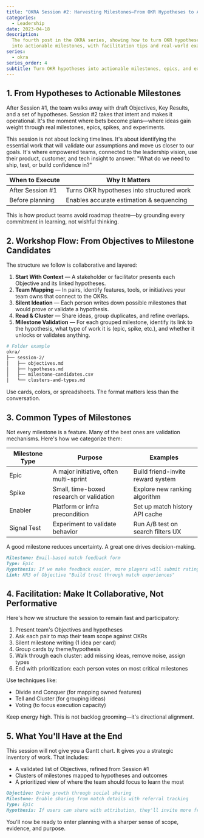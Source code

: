 ```yaml
---
title: "OKRA Session #2: Harvesting Milestones—From OKR Hypotheses to Action"
categories:
  - Leadership
date: 2023-04-18
description:
  The fourth post in the OKRA series, showing how to turn OKR hypotheses
  into actionable milestones, with facilitation tips and real-world examples.
series:
  - okra
series_order: 4
subtitle: Turn OKR hypotheses into actionable milestones, epics, and experiments—with facilitation techniques that prioritize learning over delivery theater
---
```


## 1. From Hypotheses to Actionable Milestones

After Session #1, the team walks away with draft Objectives, Key Results, and a set of hypotheses. Session #2 takes that intent and makes it operational. It's the moment where bets become plans—where ideas gain weight through real milestones, epics, spikes, and experiments.

This session is not about locking timelines. It's about identifying the essential work that will validate our assumptions and move us closer to our goals. It's where empowered teams, connected to the leadership vision, use their product, customer, and tech insight to answer: "What do we need to ship, test, or build confidence in?"

| When to Execute  | Why It Matters                            |
| ---------------- | ----------------------------------------- |
| After Session #1 | Turns OKR hypotheses into structured work |
| Before planning  | Enables accurate estimation & sequencing  |

This is how product teams avoid roadmap theatre—by grounding every commitment in learning, not wishful thinking.

## 2. Workshop Flow: From Objectives to Milestone Candidates

The structure we follow is collaborative and layered:

1. **Start With Context** — A stakeholder or facilitator presents each Objective and its linked hypotheses.
2. **Team Mapping** — In pairs, identify features, tools, or initiatives your team owns that connect to the OKRs.
3. **Silent Ideation** — Each person writes down possible milestones that would prove or validate a hypothesis.
4. **Read & Cluster** — Share ideas, group duplicates, and refine overlaps.
5. **Milestone Validation** — For each grouped milestone, identify its link to the hypothesis, what type of work it is (epic, spike, etc.), and whether it unlocks or validates anything.

```bash
# Folder example
okra/
├── session-2/
│   ├── objectives.md
│   ├── hypotheses.md
│   ├── milestone-candidates.csv
│   └── clusters-and-types.md
```

Use cards, colors, or spreadsheets. The format matters less than the conversation.

## 3. Common Types of Milestones

Not every milestone is a feature. Many of the best ones are validation mechanisms. Here's how we categorize them:

| Milestone Type | Purpose                                  | Examples                          |
| -------------- | ---------------------------------------- | --------------------------------- |
| Epic           | A major initiative, often multi-sprint   | Build friend-invite reward system |
| Spike          | Small, time-boxed research or validation | Explore new ranking algorithm     |
| Enabler        | Platform or infra precondition           | Set up match history API cache    |
| Signal Test    | Experiment to validate behavior          | Run A/B test on search filters UX |

A good milestone reduces uncertainty. A great one drives decision-making.

```markdown
Milestone: Email-based match feedback form
Type: Epic
Hypothesis: If we make feedback easier, more players will submit ratings
Link: KR3 of Objective "Build trust through match experiences"
```

## 4. Facilitation: Make It Collaborative, Not Performative

Here's how we structure the session to remain fast and participatory:

1. Present team's Objectives and hypotheses
2. Ask each pair to map their team scope against OKRs
3. Silent milestone writing (1 idea per card)
4. Group cards by theme/hypothesis
5. Walk through each cluster: add missing ideas, remove noise, assign types
6. End with prioritization: each person votes on most critical milestones

Use techniques like:

- Divide and Conquer (for mapping owned features)
- Tell and Cluster (for grouping ideas)
- Voting (to focus execution capacity)

Keep energy high. This is not backlog grooming—it's directional alignment.

## 5. What You'll Have at the End

This session will not give you a Gantt chart. It gives you a strategic inventory of work. That includes:

- A validated list of Objectives, refined from Session #1
- Clusters of milestones mapped to hypotheses and outcomes
- A prioritized view of where the team should focus to learn the most

```markdown
Objective: Drive growth through social sharing
Milestone: Enable sharing from match details with referral tracking
Type: Epic
Hypothesis: If users can share with attribution, they'll invite more friends
```

You'll now be ready to enter planning with a sharper sense of scope, evidence, and purpose.
